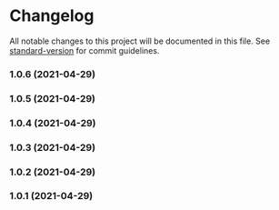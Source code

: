 # Changelog

All notable changes to this project will be documented in this file. See [standard-version](https://github.com/conventional-changelog/standard-version) for commit guidelines.

### 1.0.6 (2021-04-29)

### 1.0.5 (2021-04-29)

### 1.0.4 (2021-04-29)

### 1.0.3 (2021-04-29)

### 1.0.2 (2021-04-29)

### 1.0.1 (2021-04-29)
